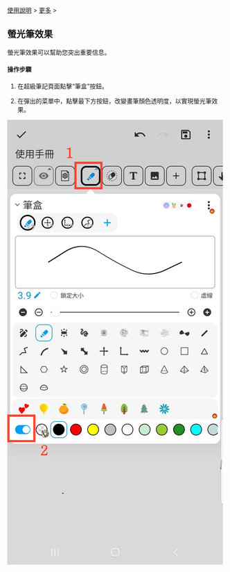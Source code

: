 [使用說明](/dragonnest/drawnote/manual/zh-tw) > [更多](/dragonnest/drawnote/manual/zh/more) >

螢光筆效果
---
螢光筆效果可以幫助您突出重要信息。
#### 操作步驟
1. 在超級筆記頁面點擊“筆盒”按鈕。

2. 在彈出的菜單中，點擊最下方按鈕，改變畫筆顏色透明度，以實現螢光筆效果。

![](imgs/highlighter_effect.png)